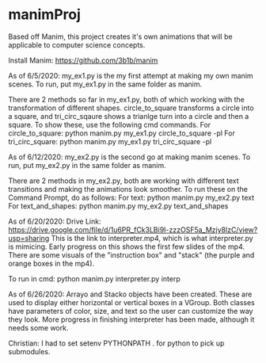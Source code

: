 # manimProj
Based off Manim, this project creates it's own animations that will be applicable to computer science concepts.

Install Manim: https://github.com/3b1b/manim

As of 6/5/2020:
my_ex1.py is the my first attempt at making my own manim scenes. To run, put my_ex1.py in the same folder as manim.

There are 2 methods so far in my_ex1.py, both of which working with the transformation of different shapes. circle_to_square
transforms a circle into a square, and tri_circ_sqaure shows a trianlge turn into a circle and then a square. To show these, use
the following cmd commands.
For circle_to_square: python manim.py my_ex1.py circle_to_square -pl
For tri_circ_square: python manim.py my_ex1.py tri_circ_square  -pl


As of 6/12/2020:
my_ex2.py is the second go at making manim scenes. To run, put my_ex2.py in the same folder as manim.

There are 2 methods in my_ex2.py, both are working with different text transitions and making the animations look smoother. To run these on the Command Prompt, do as follows:
For text: python manim.py my_ex2.py text
For text_and_shapes: python manim.py my_ex2.py text_and_shapes

As of 6/20/2020:
Drive Link: https://drive.google.com/file/d/1u6PR_fCk3LBi9I-zzzOSF5a_Mzjy8lzC/view?usp=sharing
This is the link to interpreter.mp4, which is what interpreter.py is mimicing. Early progress on this shows the first few
slides of the mp4. There are some visuals of the "instruction box" and "stack" (the purple and orange boxes in the mp4).

To run in cmd: python manim.py interpreter.py interp

As of 6/26/2020:
Arrayo and Stacko objects have been created. These are used to display either horizontal or vertical boxes in a VGroup. Both classes have parameters of color, size, and text so the user can customize the way they look. More progress in finishing interpreter has been made, although it needs some work.

Christian:
I had to set
   setenv PYTHONPATH .
for python to pick up submodules.
